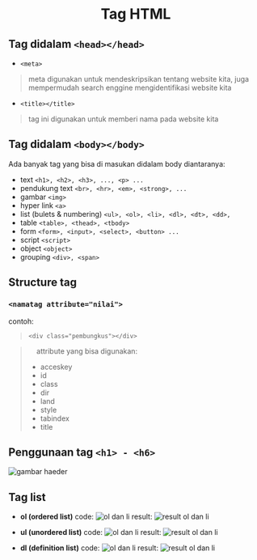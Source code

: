 <div style="text-align: center"><h1>Tag HTML</h1></div>


## Tag didalam ```<head></head>```

- ```<meta>```
> meta digunakan untuk mendeskripsikan tentang website kita, juga mempermudah search enggine mengidentifikasi website kita

- ```<title></title>```
> tag ini digunakan untuk memberi nama pada website kita

## Tag didalam ```<body></body>```
Ada banyak tag yang bisa di masukan didalam body diantaranya:

- text
  ```<h1>, <h2>, <h3>, ..., <p> ...```
- pendukung text
  ```<br>, <hr>, <em>, <strong>, ...```
- gambar
  ```<img>```
- hyper link
  ```<a>```
- list (bulets & numbering)
  ```<ul>, <ol>, <li>, <dl>, <dt>, <dd>,```
- table
  ```<table>, <thead>, <tbody>```
- form
  ```<form>, <input>, <select>, <button> ...```
- script
  ```<script>```
- object
  ```<object>```
- grouping
  ```<div>, <span>```


## Structure tag

### ```<namatag attribute="nilai">```
contoh:
>```<div class="pembungkus"></div>```


> &nbsp;&nbsp;&nbsp;&nbsp;attribute yang bisa digunakan:
> - acceskey
> - id
> - class
> - dir
> - land
> - style
> - tabindex
> - title


## Penggunaan tag ```<h1> - <h6>```

![gambar haeder](gambar/penggunaan-heading.png "how to use tag h1 - h6")


## Tag list
- **ol (ordered list)**
code:
![ol dan li](gambar/ol-dan-li.png "how to use ol and li")
result:
![result ol dan li](gambar/ol-result.png "result using ol and li")

- **ul (unordered list)**
code:
![ol dan li](/gambar/ul-dan-li.png "how to use ul and li")
result:
![result ol dan li](/gambar/ul-result.png "result using ul and li")

- **dl (definition list)**
code:
![ol dan li](gambar/definition-list.png "how to use dl, dt and dd")
result:
![result ol dan li](gambar/dl-result.png "result using dl, dt and dd")
